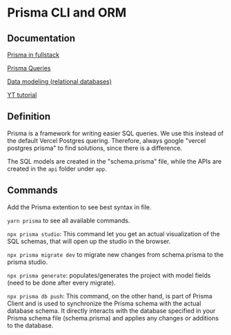 # Prisma CLI and ORM

## Documentation

[Prisma in fullstack](https://www.prisma.io/docs/orm/overview/prisma-in-your-stack/fullstack)

[Prisma Queries](https://www.prisma.io/docs/orm/prisma-client/queries)

[Data modeling (relational databases)](https://www.prisma.io/docs/orm/prisma-schema/data-model/models)

[YT tutorial](https://www.youtube.com/watch?v=RebA5J-rlwg)

## Definition

Prisma is a framework for writing easier SQL queries. We use this instead of the default Vercel Postgres quering. Therefore, always google "vercel postgres prisma" to find solutions, since there is a difference.

The SQL models are created in the "schema.prisma" file, while the APIs are created in the `api` folder under `app`.

## Commands

Add the Prisma extention to see best syntax in file.

`yarn prisma` to see all available commands.

`npx prisma studio`: This command let you get an actual visualization of the SQL schemas, that will open up the studio in the browser.

`npx prisma migrate dev` to migrate new changes from schema.prisma to the prisma studio.

`npx prisma generate`: populates/generates the project with model fields (need to be done after every migrate).

`npx prisma db push`: This command, on the other hand, is part of Prisma Client and is used to synchronize the Prisma schema with the actual database schema. It directly interacts with the database specified in your Prisma schema file (schema.prisma) and applies any changes or additions to the database.
